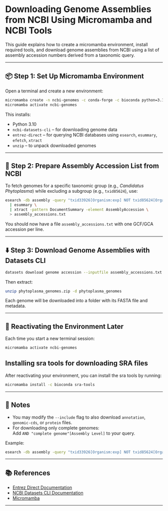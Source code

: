 # Downloading Genome Assemblies from NCBI Using Micromamba and NCBI Tools

This guide explains how to create a micromamba environment, install required tools, and download genome assemblies from NCBI using a list of assembly accession numbers derived from a taxonomic query.

---

## 📦 Step 1: Set Up Micromamba Environment

Open a terminal and create a new environment:

```bash
micromamba create -n ncbi-genomes -c conda-forge -c bioconda python=3.10 ncbi-datasets-cli entrez-direct unzip
micromamba activate ncbi-genomes
```

This installs:
- Python 3.10
- `ncbi-datasets-cli` – for downloading genome data
- `entrez-direct` – for querying NCBI databases using `esearch`, `esummary`, `efetch`, `xtract`
- `unzip` – to unpack downloaded genomes

---

## 📂 Step 2: Prepare Assembly Accession List from NCBI

To fetch genomes for a specific taxonomic group (e.g., *Candidatus Phytoplasma*) while excluding a subgroup (e.g., `txid85624`), use:

```bash
esearch -db assembly -query "txid33926[Organism:exp] NOT txid85624[Organism:exp]" \
  | esummary \
  | xtract -pattern DocumentSummary -element AssemblyAccession \
  > assembly_accessions.txt
```

You should now have a file `assembly_accessions.txt` with one GCF/GCA accession per line.

---

## ⬇️ Step 3: Download Genome Assemblies with Datasets CLI

```bash
datasets download genome accession --inputfile assembly_accessions.txt --filename phytoplasma_genomes.zip --include genome
```

Then extract:

```bash
unzip phytoplasma_genomes.zip -d phytoplasma_genomes
```

Each genome will be downloaded into a folder with its FASTA file and metadata.

---

## 🔁 Reactivating the Environment Later

Each time you start a new terminal session:

```bash
micromamba activate ncbi-genomes
```

## Installing sra tools for downloading SRA files

After reactivating your environment, you can install the sra tools by running:

```bash
micromamba install -c bioconda sra-tools
```

---

## 📘 Notes

- You may modify the `--include` flag to also download `annotation`, `genomic-cds`, or `protein` files.
- For downloading only complete genomes:  
  Add `AND "complete genome"[Assembly Level]` to your query.

Example:
```bash
esearch -db assembly -query "txid33926[Organism:exp] NOT txid85624[Organism:exp] AND \"complete genome\"[Assembly Level]" ...
```

---

## 📚 References

- [Entrez Direct Documentation](https://www.ncbi.nlm.nih.gov/books/NBK179288/)
- [NCBI Datasets CLI Documentation](https://www.ncbi.nlm.nih.gov/datasets/docs/command-line-start/)
- [Micromamba](https://mamba.readthedocs.io/en/latest/user_guide/micromamba.html)

---

